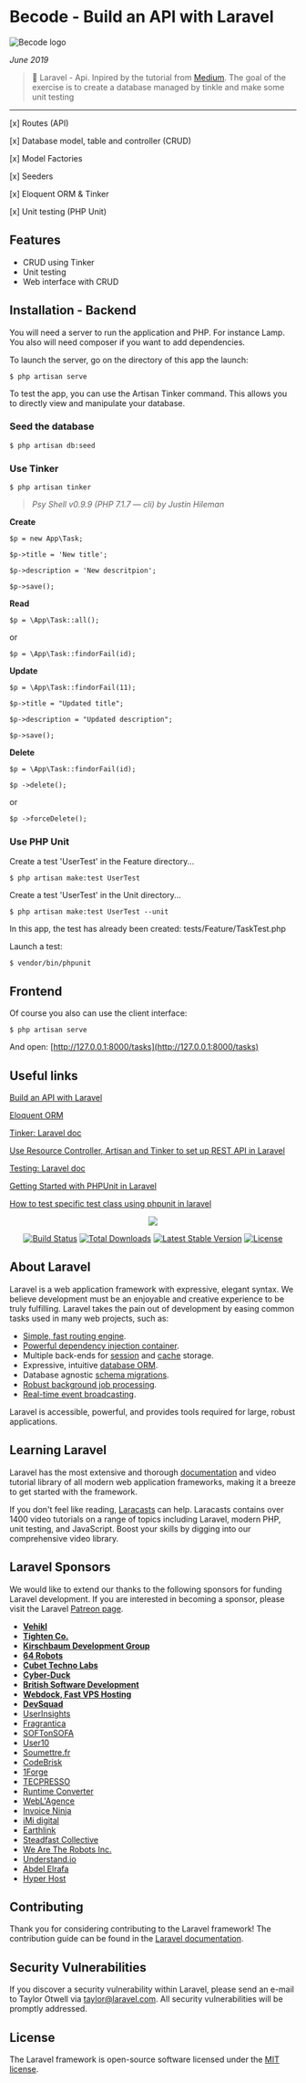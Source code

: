 # Becode - Build an API with Laravel

![Becode logo](https://raw.githubusercontent.com/Raigyo/react-character-manager/master/img/becode-logo.png)

*June 2019*

> 🔨 Laravel - Api. Inpired by the tutorial from [Medium](https://medium.com/employbl/build-an-api-with-laravel-5-7-b3aa16ca2e69). The goal of the exercise is to create a database managed by tinkle and make some unit testing


* * *

[x] Routes (API)

[x] Database model, table and controller (CRUD)

[x] Model Factories

[x] Seeders

[x] Eloquent ORM & Tinker

[x] Unit testing (PHP Unit)

## Features

- CRUD using Tinker
- Unit testing
- Web interface with CRUD

## Installation - Backend

You will need a server to run the application and PHP. For instance Lamp.
You also will need composer if you want to add dependencies.

To launch the server, go on the directory of this app the launch:

`$ php artisan serve`

To test the app, you can use the Artisan Tinker command. This allows you to directly view and manipulate your database.

### Seed the database

`$ php artisan db:seed`

### Use Tinker

`$ php artisan tinker`

>*Psy Shell v0.9.9 (PHP 7.1.7 — cli) by Justin Hileman*

**Create**

~~~~
$p = new App\Task;

$p->title = 'New title';

$p->description = 'New descritpion';

$p->save();
~~~~

**Read**

`$p = \App\Task::all();`

or

`$p = \App\Task::findorFail(id);`


**Update**

~~~~
$p = \App\Task::findorFail(11);

$p->title = "Updated title";

$p->description = "Updated description";

$p->save();
~~~~

**Delete**
~~~~
$p = \App\Task::findorFail(id);

$p ->delete();
~~~~

or

`$p ->forceDelete();`


### Use PHP Unit

Create a test 'UserTest' in the Feature directory...

`$ php artisan make:test UserTest`

Create a test 'UserTest' in the Unit directory...

`$ php artisan make:test UserTest --unit`

In this app, the test has already been created: tests/Feature/TaskTest.php

Launch a test:

`$ vendor/bin/phpunit`

## Frontend

Of course you also can use the client interface:

`$ php artisan serve`

And open: [http://127.0.0.1:8000/tasks](http://127.0.0.1:8000/tasks)

## Useful links

[Build an API with Laravel](https://medium.com/employbl/build-an-api-with-laravel-5-7-b3aa16ca2e69)

[Eloquent ORM](https://laravel.com/docs/5.0/eloquent)

[Tinker: Laravel doc](https://laravel.com/docs/5.7/artisan#tinker)

[Use Resource Controller, Artisan and Tinker to set up REST API in Laravel](https://medium.com/employbl/create-a-database-model-and-controller-in-laravel-5-3-b3e15218f6ae)

[Testing: Laravel doc](https://laravel.com/docs/5.8/testing)

[Getting Started with PHPUnit in Laravel](https://semaphoreci.com/community/tutorials/getting-started-with-phpunit-in-laravel)

[How to test specific test class using phpunit in laravel](https://stackoverflow.com/questions/39118117/how-to-test-specific-test-class-using-phpunit-in-laravel)


<p align="center"><img src="https://laravel.com/assets/img/components/logo-laravel.svg"></p>

<p align="center">
<a href="https://travis-ci.org/laravel/framework"><img src="https://travis-ci.org/laravel/framework.svg" alt="Build Status"></a>
<a href="https://packagist.org/packages/laravel/framework"><img src="https://poser.pugx.org/laravel/framework/d/total.svg" alt="Total Downloads"></a>
<a href="https://packagist.org/packages/laravel/framework"><img src="https://poser.pugx.org/laravel/framework/v/stable.svg" alt="Latest Stable Version"></a>
<a href="https://packagist.org/packages/laravel/framework"><img src="https://poser.pugx.org/laravel/framework/license.svg" alt="License"></a>
</p>

## About Laravel

Laravel is a web application framework with expressive, elegant syntax. We believe development must be an enjoyable and creative experience to be truly fulfilling. Laravel takes the pain out of development by easing common tasks used in many web projects, such as:

- [Simple, fast routing engine](https://laravel.com/docs/routing).
- [Powerful dependency injection container](https://laravel.com/docs/container).
- Multiple back-ends for [session](https://laravel.com/docs/session) and [cache](https://laravel.com/docs/cache) storage.
- Expressive, intuitive [database ORM](https://laravel.com/docs/eloquent).
- Database agnostic [schema migrations](https://laravel.com/docs/migrations).
- [Robust background job processing](https://laravel.com/docs/queues).
- [Real-time event broadcasting](https://laravel.com/docs/broadcasting).

Laravel is accessible, powerful, and provides tools required for large, robust applications.

## Learning Laravel

Laravel has the most extensive and thorough [documentation](https://laravel.com/docs) and video tutorial library of all modern web application frameworks, making it a breeze to get started with the framework.

If you don't feel like reading, [Laracasts](https://laracasts.com) can help. Laracasts contains over 1400 video tutorials on a range of topics including Laravel, modern PHP, unit testing, and JavaScript. Boost your skills by digging into our comprehensive video library.

## Laravel Sponsors

We would like to extend our thanks to the following sponsors for funding Laravel development. If you are interested in becoming a sponsor, please visit the Laravel [Patreon page](https://patreon.com/taylorotwell).

- **[Vehikl](https://vehikl.com/)**
- **[Tighten Co.](https://tighten.co)**
- **[Kirschbaum Development Group](https://kirschbaumdevelopment.com)**
- **[64 Robots](https://64robots.com)**
- **[Cubet Techno Labs](https://cubettech.com)**
- **[Cyber-Duck](https://cyber-duck.co.uk)**
- **[British Software Development](https://www.britishsoftware.co)**
- **[Webdock, Fast VPS Hosting](https://www.webdock.io/en)**
- **[DevSquad](https://devsquad.com)**
- [UserInsights](https://userinsights.com)
- [Fragrantica](https://www.fragrantica.com)
- [SOFTonSOFA](https://softonsofa.com/)
- [User10](https://user10.com)
- [Soumettre.fr](https://soumettre.fr/)
- [CodeBrisk](https://codebrisk.com)
- [1Forge](https://1forge.com)
- [TECPRESSO](https://tecpresso.co.jp/)
- [Runtime Converter](http://runtimeconverter.com/)
- [WebL'Agence](https://weblagence.com/)
- [Invoice Ninja](https://www.invoiceninja.com)
- [iMi digital](https://www.imi-digital.de/)
- [Earthlink](https://www.earthlink.ro/)
- [Steadfast Collective](https://steadfastcollective.com/)
- [We Are The Robots Inc.](https://watr.mx/)
- [Understand.io](https://www.understand.io/)
- [Abdel Elrafa](https://abdelelrafa.com)
- [Hyper Host](https://hyper.host)

## Contributing

Thank you for considering contributing to the Laravel framework! The contribution guide can be found in the [Laravel documentation](https://laravel.com/docs/contributions).

## Security Vulnerabilities

If you discover a security vulnerability within Laravel, please send an e-mail to Taylor Otwell via [taylor@laravel.com](mailto:taylor@laravel.com). All security vulnerabilities will be promptly addressed.

## License

The Laravel framework is open-source software licensed under the [MIT license](https://opensource.org/licenses/MIT).
